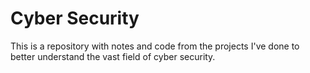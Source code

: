 # Cyber Security
This is a repository with notes and code from the projects I've done to better understand the vast field of cyber security. 
